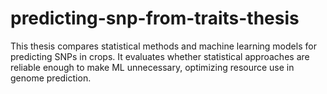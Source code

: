 # predicting-snp-from-traits-thesis
This thesis compares statistical methods and machine learning models for predicting SNPs in crops. It evaluates whether statistical approaches are reliable enough to make ML unnecessary, optimizing resource use in genome prediction.
